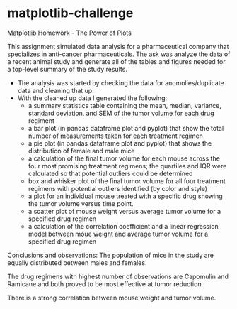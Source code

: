 # matplotlib-challenge
Matplotlib Homework - The Power of Plots


This assignment simulated data analysis for a pharmaceutical company that specializes in anti-cancer pharmaceuticals.  The ask was analyze the data of a recent animal study and generate all of the tables and figures needed for a top-level summary of the study results.

- The analysis was started by checking the data for anomolies/duplicate data and cleaning that up.
- With the cleaned up data I generated the following:
  - a summary statistics table containing the mean, median, variance, standard deviation, and SEM of the tumor volume for each drug regiment
  - a bar plot (in pandas dataframe plot and pyplot) that show the total number of measurements taken for each treatment regimen
  - a pie plot (in pandas dataframe plot and pyplot) that shows the distribution of female and male mice
  - a calculation of the final tumor volume for each mouse across the four most promising treatment regimens; the quartiles and IQR were calculated so that potential outliers could be determined
  - box and whisker plot of the final tumor volume for all four treatment regimens with potential outliers identified (by color and style)
  - a plot for an individual mouse treated with a specific drug showing the tumor volume versus time point.
  - a scatter plot of mouse weight versus average tumor volume for a specified drug regimen
  - a calculation of the correlation coefficient and a linear regression model between moue weight and average tumor volume for a specified drug regimen
  
Conclusions and observations: 
The population of mice in the study are equally distributed between males and females.

The drug regimens with highest number of observations are Capomulin and Ramicane and both proved to be most effective at tumor reduction.

There is a strong correlation between mouse weight and tumor volume.
